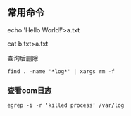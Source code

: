 ## 常用命令

echo 'Hello World!'>a.txt

cat b.txt>a.txt

查询后删除

```shell
find . -name '*log*' | xargs rm -f
```

### 查看oom日志

```
egrep -i -r 'killed process' /var/log
```

